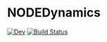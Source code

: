 # NODEDynamics

[![Dev](https://img.shields.io/badge/docs-dev-blue.svg)](https://SvenDuve.github.io/NODEDynamics.jl/dev/)
[![Build Status](https://github.com/SvenDuve/NODEDynamics.jl/actions/workflows/CI.yml/badge.svg?branch=main)](https://github.com/SvenDuve/NODEDynamics.jl/actions/workflows/CI.yml?query=branch%3Amain)
